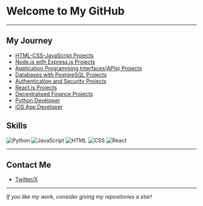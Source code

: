 # Welcome to My GitHub 


---

##  My Journey 

- [HTML-CSS-JavaScript Projects](https://github.com/devliwa/html-css-js-projects)
- [Node.js with Express.js Projects](https://github.com/devliwa/node.js-projects)
- [Application Programming Interfaces(APIs) Projects](https://github.com/devliwa/APIs-projects)
- [Databases with PostgreSQL Projects]()
- [Authentication and Security Projects]()
- [React.js Projects]()
- [Decentralised Finance Projects]()
- [Python Developer]()
- [iOS App Developer]()  
  


## Skills  

![Python](https://img.shields.io/badge/Python-3776AB?style=for-the-badge&logo=python&logoColor=white)
![JavaScript](https://img.shields.io/badge/JavaScript-F7DF1E?style=for-the-badge&logo=javascript&logoColor=black)
![HTML](https://img.shields.io/badge/HTML5-E34F26?style=for-the-badge&logo=html5&logoColor=white)
![CSS](https://img.shields.io/badge/CSS3-1572B6?style=for-the-badge&logo=css3&logoColor=white)
![React](https://img.shields.io/badge/React-20232A?style=for-the-badge&logo=react&logoColor=61DAFB)


---



## Contact Me  

- [Twitter/X](https://x.com/devliwa1)

    

---

*If you like my work, consider giving my repositories a star!*  
